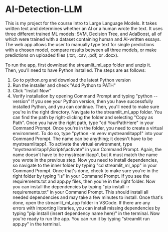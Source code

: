 # AI-Detection-LLM
This is my project for the course Intro to Large Language Models. It takes written text and determines whether an AI or a human wrote the text. It uses three different trained ML models: SVM, Decision Tree, and AdaBoost, all of which were trained with a dataset containing human and AI-written essays. The web app allows the user to manually type text for single predictions with a chosen model, compare results between all three models, or make predictions on uploaded files (.txt, .csv, .pdf, or .docx).

To run the app, first download the streamlit_ml_app folder and unzip it.
Then, you'll need to have Python installed. The steps are as follows:
  1. Go to python.org and download the latest Python version
  2. Run the installer and check "Add Python to PATH"
  3. Click "Install Now"
  4. Verify installation by opening Command Prompt and typing "python --version"
If you see your Python version, then you have successfully installed Python, and you can continue.
Then, you'll need to make sure you're in the right directory. Navigate to the streamlit_ml_app folder. You can find the path by right-clicking the folder and selecting "Copy as Path". Once you have the right path, type "cd YourPathHere" in your Command Prompt.
Once you're in the folder, you need to create a virtual environment. To do so, type "python -m venv mystreamlitapp1" into your Command Prompt. The name can be anything; it doesn't have to be mystreamlitapp1.
To activate the virtual environment, type "mystreamlitapp1\Scripts\activate" in your Command Prompt. Again, the name doesn't have to be mystreamlitapp1, but it must match the name you wrote in the previous step.
Now you need to install dependencies, so navigate to the inner folder by typing "cd streamlit_ml_app" in your Command Prompt. Once that's done, check to make sure you're in the right folder by typing "ls" in your Command Prompt. If you see the requirements.txt and app.py files, then you're in the right folder.
Now you can install the dependencies by typing "pip install -r requirements.txt" in your Command Prompt. This should install all needed dependencies and may take a few minutes to install.
Once that's done, open the streamlit_ml_app folder in VSCode. If there are any errors with importing libraries, you can install missing dependencies by typing "pip install (insert dependency name here)" in the terminal.
Now you're ready to run the app. You can run it by typing "streamlit run app.py" in the terminal.
